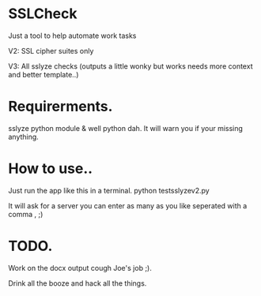 # SSLCheck
Just a tool to help automate work tasks

V2: SSL cipher suites only

V3: All sslyze checks (outputs a little wonky but works needs more context and better template..)
# Requirerments.
sslyze python module & well python dah. It will warn you if your missing anything.
# How to use..
Just run the app like this in a terminal.
python testsslyzev2.py

It will ask for a server you can enter as many as you like seperated with a comma , ;)
# TODO.
Work on the docx output cough Joe's job ;).

Drink all the booze and hack all the things.
